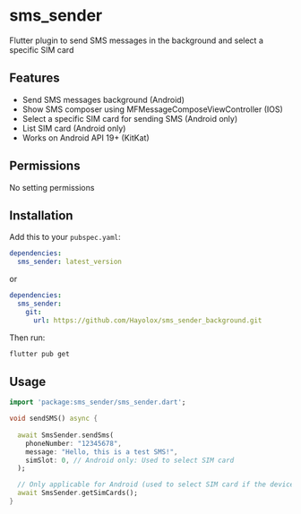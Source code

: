 # sms_sender

Flutter plugin to send SMS messages in the background and select a specific SIM card

## Features

- Send SMS messages background (Android)
- Show SMS composer using MFMessageComposeViewController (IOS)
- Select a specific SIM card for sending SMS (Android only)
- List SIM card (Android only)
- Works on Android API 19+ (KitKat)

## Permissions
No setting permissions


## Installation

Add this to your `pubspec.yaml`:

```yaml
dependencies:
  sms_sender: latest_version
```
or 

```yaml
dependencies:
  sms_sender: 
    git:
      url: https://github.com/Hayolox/sms_sender_background.git
```

Then run:

```sh
flutter pub get
```

## Usage

```dart
import 'package:sms_sender/sms_sender.dart';

void sendSMS() async {
  
  await SmsSender.sendSms(
    phoneNumber: "12345678",
    message: "Hello, this is a test SMS!",
    simSlot: 0, // Android only: Used to select SIM card
  );

  // Only applicable for Android (used to select SIM card if the device has dual SIM)
  await SmsSender.getSimCards();
}
```

